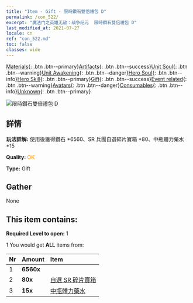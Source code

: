 ```yaml
---
title: "Item - Gift - 限時鑽石雙倍禮包 D"
permalink: /con_522/
excerpt: "魔法门之英雄无敌：战争纪元  限時鑽石雙倍禮包 D"
last_modified_at: 2021-07-27
locale: cn
ref: "con_522.md"
toc: false
classes: wide
---
```

 [Materials](/ItemsCN/){: .btn .btn--primary}[Artifacts](/ItemsCN/Artifacts/){: .btn .btn--success}[Unit Soul](/ItemsCN/UnitSoul/){: .btn .btn--warning}[Unit Awakening](/ItemsCN/UnitAwakening/){: .btn .btn--danger}[Hero Soul](/ItemsCN/HeroSoul/){: .btn .btn--info}[Hero Skill](/ItemsCN/HeroSkill/){: .btn .btn--primary}[Gift](/ItemsCN/Gift/){: .btn .btn--success}[Event related](/ItemsCN/Events/){: .btn .btn--warning}[Avatars](/ItemsCN/Avatars/){: .btn .btn--danger}[Consumables](/ItemsCN/Consumables/){: .btn .btn--info}[Unknown](/ItemsCN/Unknown/){: .btn .btn--primary}

 ![限時鑽石雙倍禮包 D](/images/t/i_907197.png)

## 詳情
 **玩法詳解:** 使用後獲得鑽石 *6560、SR 兵團自選碎片寶箱 *80、中瓶體力藥水 *15

 **Quality:** <span style="color: #FF8C00">OK</span>

 **Type:** Gift

## Gather

  None

## This item contains:

 **Required Level to open:** 1

 1 You would get **ALL** items  from:

  | Nr | Amount |     Item    |
  |:---|:-------|:------------|
  | 1 |  **6560x** | <i class="fas fa-gem"/> |  | 
  | 2 |  **80x** | [自選 SR 碎片寶箱](/cn/Items/con_1618/) |  | 
  | 3 |  **15x** | [中瓶體力藥水](/cn/Items/con_705/) |  | 
